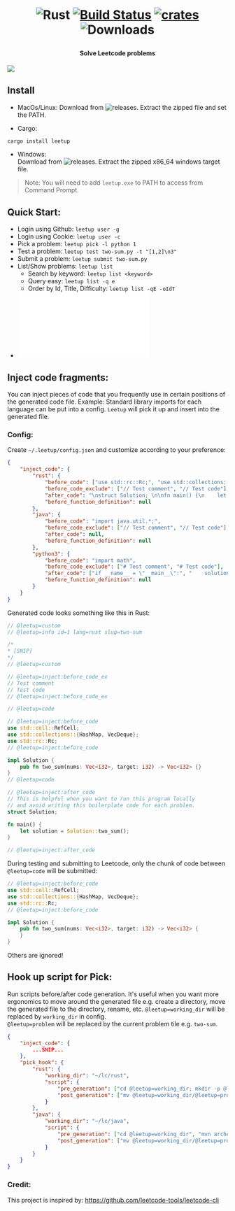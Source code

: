 <h1 align="center">

![Rust](https://github.com/dragfire/leetup/workflows/Rust/badge.svg) [![Build Status](https://travis-ci.org/dragfire/leetup.svg?branch=master)](https://travis-ci.org/dragfire/leetup) [![crates](https://img.shields.io/crates/v/leetup.svg)](https://crates.io/crates/leetup) ![Downloads](https://img.shields.io/crates/d/leetup)

</h1>

<h4 align="center">Solve Leetcode problems</h4>

![](assets/leetup.gif)

## Install
- MacOs/Linux:
Download from ![releases](https://github.com/dragfire/leetup/releases). Extract the zipped file and set the PATH.

- Cargo:
```sh
cargo install leetup
```
- Windows:  
Download from ![releases](https://github.com/dragfire/leetup/releases). Extract the zipped x86_64 windows target file.
> Note: You will need to add `leetup.exe` to PATH to access from Command Prompt.

## Quick Start:
- Login using Github: `leetup user -g`
- Login using Cookie: `leetup user -c`
- Pick a problem: `leetup pick -l python 1`
- Test a problem: `leetup test two-sum.py -t "[1,2]\n3"`
- Submit a problem: `leetup submit two-sum.py`
- List/Show problems: `leetup list`
    - Search by keyword: `leetup list <keyword>`
    - Query easy: `leetup list -q e`
    - Order by Id, Title, Difficulty: `leetup list -qE -oIdT`  
- ![More Commands](docs/usage.md)

## Inject code fragments:
You can inject pieces of code that you frequently use in certain positions of the generated code file. Example: Standard library imports for each language can be put into a config. `Leetup` will pick it up and insert into the generated file.  

### Config:
Create `~/.leetup/config.json` and customize according to your preference:
```json
{
    "inject_code": {
        "rust": {
            "before_code": ["use std::rc::Rc;", "use std::collections::{HashMap, VecDeque};", "use std::cell::RefCell;"],
            "before_code_exclude": ["// Test comment", "// Test code"],
            "after_code": "\nstruct Solution; \n\nfn main() {\n    let solution = Solution::$func();\n\n}\n",
            "before_function_definition": null
        },
        "java": {
            "before_code": "import java.util.*;",
            "before_code_exclude": ["// Test comment", "// Test code"],
            "after_code": null,
            "before_function_definition": null
        },
        "python3": {
            "before_code": "import math",
            "before_code_exclude": ["# Test comment", "# Test code"],
            "after_code": ["if __name__ = \"__main__\":", "    solution = Solution()"],
            "before_function_definition": null
        }
    }
}
```
Generated code looks something like this in Rust:
```rust
// @leetup=custom
// @leetup=info id=1 lang=rust slug=two-sum

/*
* [SNIP]
*/
// @leetup=custom

// @leetup=inject:before_code_ex
// Test comment
// Test code
// @leetup=inject:before_code_ex

// @leetup=code

// @leetup=inject:before_code
use std::cell::RefCell;
use std::collections::{HashMap, VecDeque};
use std::rc::Rc;
// @leetup=inject:before_code

impl Solution {
    pub fn two_sum(nums: Vec<i32>, target: i32) -> Vec<i32> {}
}
// @leetup=code

// @leetup=inject:after_code
// This is helpful when you want to run this program locally
// and avoid writing this boilerplate code for each problem.
struct Solution;

fn main() {
    let solution = Solution::two_sum();
}

// @leetup=inject:after_code
```

During testing and submitting to Leetcode, only the chunk of code between `@leetup=code` will be submitted:
```rust
// @leetup=inject:before_code
use std::cell::RefCell;
use std::collections::{HashMap, VecDeque};
use std::rc::Rc;
// @leetup=inject:before_code

impl Solution {
    pub fn two_sum(nums: Vec<i32>, target: i32) -> Vec<i32> {
    }
}
```
Others are ignored!

## Hook up script for Pick:
Run scripts before/after code generation. It's useful when you want more ergonomics to move 
around the generated file e.g. create a directory, move the generated file to the directory, rename, etc.
`@leetup=working_dir` will be replaced by `working_dir` in config.  
`@leetup=problem` will be replaced by the current problem tile e.g. `two-sum`.
```json
{
    "inject_code": {
        ...SNIP...
    },
    "pick_hook": {
        "rust": {
            "working_dir": "~/lc/rust",
            "script": {
                "pre_generation": ["cd @leetup=working_dir; mkdir -p @leetup=problem"],
                "post_generation": ["mv @leetup=working_dir/@leetup=problem.rs @leetup=working_dir/@leetup=problem/Solution.rs"]
            }
        },
        "java": {
            "working_dir": "~/lc/java",
            "script": {
                "pre_generation": ["cd @leetup=working_dir", "mvn archetype:generate -DartifactId=@leetup=problem  -DgroupId=leetup  -DarchetypeGroupId=org.apache.maven.archetypes -DarchetypeArtifactId=maven-archetype-quickstart -DarchetypeVersion=1.4 -DinteractiveMode=false"], 
                "post_generation": ["mv @leetup=working_dir/@leetup=problem.java @leetup=working_dir/@leetup=problem/src/main/java/App.java"]
            }
        }
    }
}
```

### Credit:
This project is inspired by: https://github.com/leetcode-tools/leetcode-cli

